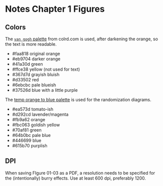 # Notes Chapter 1 Figures

## Colors 
The [`van gogh` palette](http://colrd.com/image-dna/23521/) from colrd.com is used, after darkening the orange, so the text is more readable.

* #faa818 original orange
* #eb9704 darker orange
* #41a30d green
* #ffce38 yellow (not used for text) 
* #367d7d grayish bluish
* #d33502 red
* #6ebcbc pale blueish
* #37526d blue with a little purple

The [temp orange to blue palette](http://colrd.com/palette/28063/) is used for the randomization diagrams.
* #ea573d tomato-ish
* #d292cd lavender/magenta
* #fb9a62 orange
* #fbc063 goldish yellow
* #70af81 green
* #64b0bc pale blue
* #446699 blue
* #615b70 purplish


## DPI
When saving FIgure 01-03 as a PDF, a resolution needs to be specified for the (intentionally) burry effects.  Use at least 600 dpi, preferably 1200.

